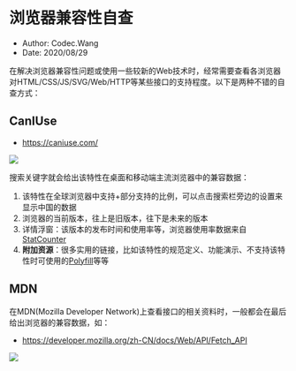 # 浏览器兼容性自查

- Author: Codec.Wang
- Date: 2020/08/29

在解决浏览器兼容性问题或使用一些较新的Web技术时，经常需要查看各浏览器对HTML/CSS/JS/SVG/Web/HTTP等某些接口的支持程度。以下是两种不错的自查方式：

## CanIUse

- https://caniuse.com/

![](http://cos.codec.wang/can-i-use-browser-compatiblity-fetch.jpg)

搜索关键字就会给出该特性在桌面和移动端主流浏览器中的兼容数据：

1. 该特性在全球浏览器中支持+部分支持的比例，可以点击搜索栏旁边的设置来显示中国的数据
2. 浏览器的当前版本，往上是旧版本，往下是未来的版本
3. 详情浮窗：该版本的发布时间和使用率等，浏览器使用率数据来自 [StatCounter](https://gs.statcounter.com/)
4. **附加资源**：很多实用的链接，比如该特性的规范定义、功能演示、不支持该特性时可使用的[Polyfill](/web/shim-and-polyfill)等等

## MDN

在MDN(Mozilla Developer Network)上查看接口的相关资料时，一般都会在最后给出浏览器的兼容数据，如：

- https://developer.mozilla.org/zh-CN/docs/Web/API/Fetch_API

![](http://cos.codec.wang/mdn-browser-compatiblity-fetch-api.jpg)

